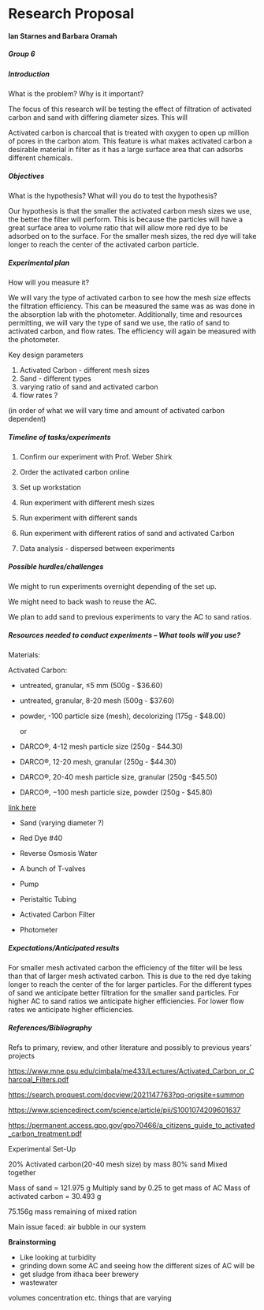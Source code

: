 # Research Proposal
#### Ian Starnes and Barbara Oramah
##### Group 6

##### Introduction

What is the problem? Why is it important?

The focus of this research will be testing the effect of filtration of activated carbon and sand with differing diameter sizes. This will

Activated carbon is charcoal that is treated with oxygen to open up million of pores in the carbon atom. This feature is what makes activated carbon a desirable material in filter as it has a large surface area that can adsorbs different chemicals.


##### Objectives
What is the hypothesis? What will you do to test the hypothesis?

Our hypothesis is that the smaller the activated carbon mesh sizes we use, the better the filter will perform. This is because the particles will have a great surface area to volume ratio that will allow more red dye to be adsorbed on to the surface. For the smaller mesh sizes, the red dye will take longer to reach the center of the activated carbon particle.


##### Experimental plan
How will you measure it?

We will vary the type of activated carbon to see how the mesh size effects the filtration efficiency. This can be measured the same was as was done in the absorption lab with the photometer. Additionally, time and resources permitting, we will vary the type of sand we use, the ratio of sand to activated carbon, and flow rates. The efficiency will again be measured with the photometer.

Key design parameters

1. Activated Carbon - different mesh sizes
2. Sand - different types
3. varying ratio of sand and activated carbon
4. flow rates ?

(in order of what we will vary time and amount of activated carbon dependent)

##### Timeline of tasks/experiments

1. Confirm our experiment with Prof. Weber Shirk

2. Order the activated carbon online

3. Set up workstation

4. Run experiment with different mesh sizes

5. Run experiment with different sands

6. Run experiment with different ratios of sand and activated Carbon

7. Data analysis - dispersed between experiments

##### Possible hurdles/challenges

We might to run experiments overnight depending of the set up.

We might need to back wash to reuse the AC.

We plan to add sand to previous experiments to vary the AC to sand ratios.

##### Resources needed to conduct experiments – What tools will you use?

Materials:

  Activated Carbon:
- untreated, granular, ≤5 mm (500g - $36.60)
- untreated, granular, 8-20 mesh (500g - $37.60)
- powder, -100 particle size (mesh), decolorizing (175g - $48.00)

  or

- DARCO®, 4-12 mesh particle size (250g - $44.30)
- DARCO®, 12-20 mesh, granular (250g - $44.30)
- DARCO®, 20-40 mesh particle size, granular (250g -$45.50)
- DARCO®, −100 mesh particle size, powder (250g - $45.80)

[link here](https://www.sigmaaldrich.com/catalog/search?term=activated+carbon&interface=All&N=0&mode=match%20partialmax&lang=en&region=US&focus=product)
- Sand (varying diameter ?)

- Red Dye #40
- Reverse Osmosis Water
- A bunch of T-valves
- Pump
- Peristaltic Tubing
- Activated Carbon Filter
- Photometer

##### Expectations/Anticipated results

For smaller mesh activated carbon the efficiency of the filter will be less than that of larger mesh activated carbon. This is due to the red dye taking longer to reach the center of the for larger particles. For the different types of sand we anticipate better filtration for the smaller sand particles. For higher AC to sand ratios we anticipate higher efficiencies. For lower flow rates we anticipate higher efficiencies.

##### References/Bibliography

Refs to primary, review, and other literature and possibly to previous years’ projects

https://www.mne.psu.edu/cimbala/me433/Lectures/Activated_Carbon_or_Charcoal_Filters.pdf

https://search.proquest.com/docview/2021147763?pq-origsite=summon

https://www.sciencedirect.com/science/article/pii/S1001074209601637

https://permanent.access.gpo.gov/gpo70466/a_citizens_guide_to_activated_carbon_treatment.pdf


Experimental Set-Up

20% Activated carbon(20-40 mesh size) by mass
80% sand
Mixed together

Mass of sand = 121.975 g
Multiply sand by 0.25 to get mass of AC
Mass of activated carbon = 30.493 g

75.156g mass remaining of mixed ration


Main issue faced: air bubble in our system 











**Brainstorming**
- Like looking at turbidity
- grinding down some AC and seeing how the different sizes of AC will be
- get sludge from ithaca beer brewery
- wastewater

volumes
concentration
etc.
things that are varying
